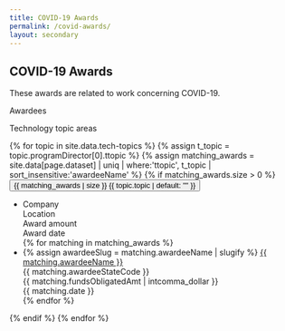 ```yaml
---
title: COVID-19 Awards
permalink: /covid-awards/
layout: secondary
---
```

<section class="usa-section">
<div class="usa-content utility-content usa-grid">
<div class="usa-width-one-whole">

<h1>COVID-19 Awards</h1>

<p class="text-medium" markdown="1">
These awards are related to work concerning COVID-19.
</p>

</div>
</div>
</section>

<section class="usa-section background-white">
    <div class="usa-grid">
    <p class="subhead inline-block accordion-number-of-awardees-header">Awardees</p>
    <p class="subhead inline-block accordion-tech-topic-header">Technology topic areas</p>
</div>
  <div class="usa-grid">
    <div class="usa-accordion awardees-details-accordion">
    {% for topic in site.data.tech-topics %}
      {% assign t_topic = topic.programDirector[0].ttopic %}
      {% assign matching_awards = site.data[page.dataset] | uniq | where:'ttopic', t_topic | sort_insensitive:'awardeeName' %}
      {% if matching_awards.size > 0 %}
        <div class="border-bottom">
          <button class="usa-accordion-button" aria-expanded="false" aria-controls="{{ topic.topic | slugify }}">
            <span class="accordion-number-of-awardees">{{ matching_awards | size }}</span>
            <span class="accordion-tech-topic">{{ topic.topic | default: "" }}</span>
          </button>
          <div id="{{ topic.topic | slugify }}" class="usa-accordion-content">
            <ul class="table monospace">
              <li class="table-row table-header">
                <div class="table-row-item subhead">Company</div>
                <div class="table-row-item subhead">Location</div>
                <div class="table-row-item subhead narrow numeric">Award amount</div>
                <div class="table-row-item subhead narrow numeric">Award date</div>
              </li>
              <div>
              {% for matching in matching_awards %}
                <li class="table-row">
                  <div class="table-row-item" data-header="Company">
                    {% assign awardeeSlug = matching.awardeeName | slugify %}
                    <a href="{{ page.details_url | append: awardeeSlug | relative_url }}" alt="{{ matching.awardeeName }}">
                    <span>{{ matching.awardeeName }}</span>
                    </a>
                  </div>
                  <div class="table-row-item" data-header="Location">{{ matching.awardeeStateCode }}</div>
                  <div class="table-row-item narrow numeric font-mono text-small" data-header="Award amount">{{ matching.fundsObligatedAmt | intcomma_dollar }}</div>
                  <div class="table-row-item narrow numeric font-mono text-small" data-header="Award date">{{ matching.date }}</div>
                </li>
              {% endfor %}
              </div>
            </ul>
          </div>
        </div>
      {% endif %}
    {% endfor %}
    </div>
  </div>
</section>
